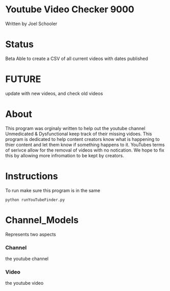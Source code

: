 # Youtube Video Checker 9000
Written by Joel Schooler

# Status
Beta
Able to create a CSV of all current videos with dates published

# FUTURE
update with new videos, and check old videos


# About
This program was orginaly written to help out the youtube channel Unmedicated & Dysfunctional keep track of their missing vidoes. This program is dedicated to help content creators know what is happening to thier content and let them know if something happens to it. YouTubes terms of serivce allow for the removal of videos with no notication. We hope to fix this by allowing more infromation to be kept by creators.

# Instructions


To run make sure this program is in the same 
```
python runYouTubeFinder.py
```

# Channel_Models
Represents two aspects

### Channel
the youtube channel

### Video
the youtube video






